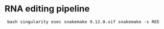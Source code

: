 # RNA editing pipeline




<pre> bash singularity exec snakemake_9.12.0.sif snakemake -s REDItools2_pipeline.sf --cores 4  </pre>
